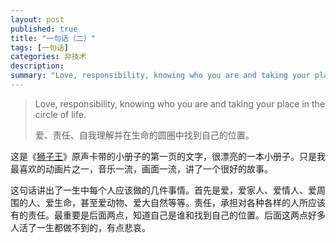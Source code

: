 ```yaml
---
layout: post
published: true
title: "一句话（二）"
tags: [一句话]
categories: 非技术    
description: 
summary: "Love, responsibility, knowing who you are and taking your place in the circle of life. 爱、责任、自我理解并在生命的圆圈中找到自己的位置。 这是《狮子王》"
---
```

> Love, responsibility, knowing who you are and taking your place in the  
> circle of life.  
>   
> 爱、责任、自我理解并在生命的圆圈中找到自己的位置。  
> 

  
这是《[狮子王][Link 1]》原声卡带的小册子的第一页的文字，很漂亮的一本小册子。只是我最喜欢的动画片之一，音乐一流，画面一流，讲了一个很好的故事。  
  
这句话讲出了一生中每个人应该做的几件事情。首先是爱，爱家人、爱情人、爱周围的人、爱生命，甚至爱动物、爱大自然等等。责任，承担对各种各样的人所应该有的责任。最重要是后面两点，知道自己是谁和找到自己的位置。后面这两点好多人活了一生都做不到的，有点悲哀。


[Link 1]: http://www.douban.com/subject/1301753/